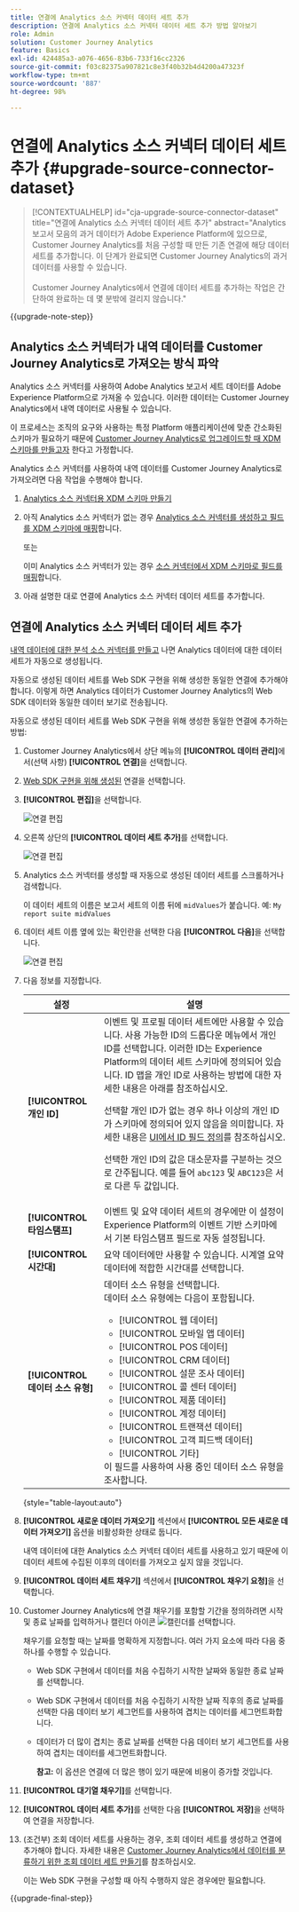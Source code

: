 ```yaml
---
title: 연결에 Analytics 소스 커넥터 데이터 세트 추가
description: 연결에 Analytics 소스 커넥터 데이터 세트 추가 방법 알아보기
role: Admin
solution: Customer Journey Analytics
feature: Basics
exl-id: 424485a3-a076-4656-83b6-733f16cc2326
source-git-commit: f03c82375a907821c8e3f40b32b4d4200a47323f
workflow-type: tm+mt
source-wordcount: '887'
ht-degree: 98%

---
```


# 연결에 Analytics 소스 커넥터 데이터 세트 추가 {#upgrade-source-connector-dataset}

<!-- markdownlint-disable MD034 -->

>[!CONTEXTUALHELP]
>id="cja-upgrade-source-connector-dataset"
>title="연결에 Analytics 소스 커넥터 데이터 세트 추가"
>abstract="Analytics 보고서 모음의 과거 데이터가 Adobe Experience Platform에 있으므로, Customer Journey Analytics를 처음 구성할 때 만든 기존 연결에 해당 데이터 세트를 추가합니다. 이 단계가 완료되면 Customer Journey Analytics의 과거 데이터를 사용할 수 있습니다.<br><br>Customer Journey Analytics에서 연결에 데이터 세트를 추가하는 작업은 간단하여 완료하는 데 몇 분밖에 걸리지 않습니다."

<!-- markdownlint-enable MD034 -->

{{upgrade-note-step}}

## Analytics 소스 커넥터가 내역 데이터를 Customer Journey Analytics로 가져오는 방식 파악

Analytics 소스 커넥터를 사용하여 Adobe Analytics 보고서 세트 데이터를 Adobe Experience Platform으로 가져올 수 있습니다. 이러한 데이터는 Customer Journey Analytics에서 내역 데이터로 사용될 수 있습니다.

이 프로세스는 조직의 요구와 사용하는 특정 Platform 애플리케이션에 맞춘 간소화된 스키마가 필요하기 때문에 [Customer Journey Analytics로 업그레이드할 때 XDM 스키마를 만들고자](/help/getting-started/cja-upgrade/cja-upgrade-schema-create.md) 한다고 가정합니다.

Analytics 소스 커넥터를 사용하여 내역 데이터를 Customer Journey Analytics로 가져오려면 다음 작업을 수행해야 합니다.

1. [Analytics 소스 커넥터용 XDM 스키마 만들기](/help/getting-started/cja-upgrade/cja-upgrade-source-connector-schema.md)

1. 아직 Analytics 소스 커넥터가 없는 경우 [Analytics 소스 커넥터를 생성하고 필드를 XDM 스키마에 매핑](/help/getting-started/cja-upgrade/cja-upgrade-source-connector.md)합니다.

   또는

   이미 Analytics 소스 커넥터가 있는 경우 [소스 커넥터에서 XDM 스키마로 필드를 매핑](/help/getting-started/cja-upgrade/cja-upgrade-from-source-connector.md)합니다.

1. 아래 설명한 대로 연결에 Analytics 소스 커넥터 데이터 세트를 추가합니다.

## 연결에 Analytics 소스 커넥터 데이터 세트 추가

[내역 데이터에 대한 분석 소스 커넥터를 만들고](/help/getting-started/cja-upgrade/cja-upgrade-source-connector.md) 나면 Analytics 데이터에 대한 데이터 세트가 자동으로 생성됩니다.

자동으로 생성된 데이터 세트를 Web SDK 구현을 위해 생성한 동일한 연결에 추가해야 합니다. 이렇게 하면 Analytics 데이터가 Customer Journey Analytics의 Web SDK 데이터와 동일한 데이터 보기로 전송됩니다.

자동으로 생성된 데이터 세트를 Web SDK 구현을 위해 생성한 동일한 연결에 추가하는 방법:

1. Customer Journey Analytics에서 상단 메뉴의 **[!UICONTROL 데이터 관리]**&#x200B;에서(선택 사항) **[!UICONTROL 연결]**&#x200B;을 선택합니다.

1. [Web SDK 구현을 위해 생성된](/help/getting-started/cja-upgrade/cja-upgrade-connection.md) 연결을 선택합니다.

1. **[!UICONTROL 편집]**&#x200B;을 선택합니다.

   ![연결 편집](assets/connection-add-dataset.png)

1. 오른쪽 상단의 **[!UICONTROL 데이터 세트 추가]**&#x200B;를 선택합니다.

   ![연결 편집](assets/connection-add-dateset2.png)

1. Analytics 소스 커넥터를 생성할 때 자동으로 생성된 데이터 세트를 스크롤하거나 검색합니다.

   이 데이터 세트의 이름은 보고서 세트의 이름 뒤에 `midValues`가 붙습니다. 예: `My report suite midValues`

1. 데이터 세트 이름 옆에 있는 확인란을 선택한 다음 **[!UICONTROL 다음]**&#x200B;을 선택합니다.

   ![연결 편집](assets/connection-add-dataset3.png)

1. 다음 정보를 지정합니다.

   <!-- Copied from help/connections/create-connection.md. Should we single source? -->

   | 설정 | 설명 |
   | --- | --- |
   | **[!UICONTROL 개인 ID]** | 이벤트 및 프로필 데이터 세트에만 사용할 수 있습니다. 사용 가능한 ID의 드롭다운 메뉴에서 개인 ID를 선택합니다. 이러한 ID는 Experience Platform의 데이터 세트 스키마에 정의되어 있습니다. ID 맵을 개인 ID로 사용하는 방법에 대한 자세한 내용은 아래를 참조하십시오.<p>선택할 개인 ID가 없는 경우 하나 이상의 개인 ID가 스키마에 정의되어 있지 않음을 의미합니다. 자세한 내용은 [UI에서 ID 필드 정의](https://experienceleague.adobe.com/ko/docs/experience-platform/xdm/ui/fields/identity)를 참조하십시오. <p>선택한 개인 ID의 값은 대소문자를 구분하는 것으로 간주됩니다. 예를 들어 `abc123` 및 `ABC123`은 서로 다른 두 값입니다. |
   | **[!UICONTROL 타임스탬프]** | 이벤트 및 요약 데이터 세트의 경우에만 이 설정이 Experience Platform의 이벤트 기반 스키마에서 기본 타임스탬프 필드로 자동 설정됩니다. |
   | **[!UICONTROL 시간대]** | 요약 데이터에만 사용할 수 있습니다. 시계열 요약 데이터에 적합한 시간대를 선택합니다. |
   | **[!UICONTROL 데이터 소스 유형]** | 데이터 소스 유형을 선택합니다. <br/>데이터 소스 유형에는 다음이 포함됩니다. <ul><li>[!UICONTROL 웹 데이터]</li><li>[!UICONTROL 모바일 앱 데이터]</li><li>[!UICONTROL POS 데이터]</li><li>[!UICONTROL CRM 데이터]</li><li>[!UICONTROL 설문 조사 데이터]</li><li>[!UICONTROL 콜 센터 데이터]</li><li>[!UICONTROL 제품 데이터]</li><li> [!UICONTROL 계정 데이터]</li><li> [!UICONTROL 트랜잭션 데이터]</li><li>[!UICONTROL 고객 피드백 데이터]</li><li> [!UICONTROL 기타]</li></ul>이 필드를 사용하여 사용 중인 데이터 소스 유형을 조사합니다. |

   {style="table-layout:auto"}

1. **[!UICONTROL 새로운 데이터 가져오기]** 섹션에서 **[!UICONTROL 모든 새로운 데이터 가져오기]** 옵션을 비활성화한 상태로 둡니다.

   내역 데이터에 대한 Analytics 소스 커넥터 데이터 세트를 사용하고 있기 때문에 이 데이터 세트에 수집된 이후의 데이터를 가져오고 싶지 않을 것입니다.

1. **[!UICONTROL 데이터 세트 채우기]** 섹션에서 **[!UICONTROL 채우기 요청]**&#x200B;을 선택합니다.

1. Customer Journey Analytics에 연결 채우기를 포함할 기간을 정의하려면 시작 및 종료 날짜를 입력하거나 캘린더 아이콘 ![캘린더](https://spectrum.adobe.com/static/icons/workflow_18/Smock_Calendar_18_N.svg)를 선택합니다.

   채우기를 요청할 때는 날짜를 명확하게 지정합니다. 여러 가지 요소에 따라 다음 중 하나를 수행할 수 있습니다.

   * Web SDK 구현에서 데이터를 처음 수집하기 시작한 날짜와 동일한 종료 날짜를 선택합니다.

   * Web SDK 구현에서 데이터를 처음 수집하기 시작한 날짜 직후의 종료 날짜를 선택한 다음 데이터 보기 세그먼트를 사용하여 겹치는 데이터를 세그먼트화합니다.

   * 데이터가 더 많이 겹치는 종료 날짜를 선택한 다음 데이터 보기 세그먼트를 사용하여 겹치는 데이터를 세그먼트화합니다.

     **참고:** 이 옵션은 연결에 더 많은 행이 있기 때문에 비용이 증가할 것입니다.

   <!-- Include any of the following?  Make sure you're explicit as to the dates you request backfill to. You want to request it to the date that you start gathering data with your Web SDK implementation. Also possibly include segments for any overlapping date. So you could request everything and then use a segment to exclude data that you don't want. That way if you need to move up the date, then you could change the date in the segment. Downside would be that you might pay for double rows.  When they do that, they're going to see all schema fields from both their custom schema and their Analytics schema. So they'll need to be cognizant to select the right fields, and never select any Analytics fields, because they will be mapped as part of the source connector. Never select any Analytics field group fields because they'll be mapped.  -->

1. **[!UICONTROL 대기열 채우기]**&#x200B;를 선택합니다.

1. **[!UICONTROL 데이터 세트 추가]**&#x200B;를 선택한 다음 **[!UICONTROL 저장]**&#x200B;을 선택하여 연결을 저장합니다.

1. (조건부) 조회 데이터 세트를 사용하는 경우, 조회 데이터 세트를 생성하고 연결에 추가해야 합니다. 자세한 내용은 [Customer Journey Analytics에서 데이터를 분류하기 위한 조회 데이터 세트 만들기](/help/getting-started/cja-upgrade/cja-upgrade-dataset-lookup.md)를 참조하십시오.

   이는 Web SDK 구현을 구성할 때 아직 수행하지 않은 경우에만 필요합니다.

{{upgrade-final-step}}
